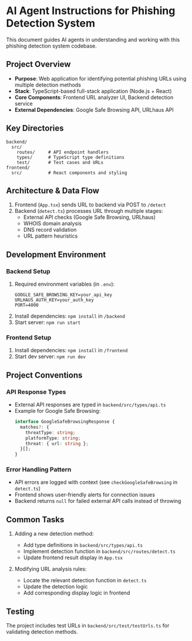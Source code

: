 # AI Agent Instructions for Phishing Detection System

This document guides AI agents in understanding and working with this phishing detection system codebase.

## Project Overview

- **Purpose**: Web application for identifying potential phishing URLs using multiple detection methods
- **Stack**: TypeScript-based full-stack application (Node.js + React)
- **Core Components**: Frontend URL analyzer UI, Backend detection service
- **External Dependencies**: Google Safe Browsing API, URLhaus API

## Key Directories

```
backend/
  src/
    routes/     # API endpoint handlers
    types/      # TypeScript type definitions
    test/       # Test cases and URLs
frontend/
  src/          # React components and styling
```

## Architecture & Data Flow

1. Frontend (`App.tsx`) sends URL to backend via POST to `/detect`
2. Backend (`detect.ts`) processes URL through multiple stages:
   - External API checks (Google Safe Browsing, URLhaus)
   - WHOIS domain analysis
   - DNS record validation
   - URL pattern heuristics

## Development Environment

### Backend Setup
1. Required environment variables (in `.env`):
   ```
   GOOGLE_SAFE_BROWSING_KEY=your_api_key
   URLHAUS_AUTH_KEY=your_auth_key
   PORT=4000
   ```
2. Install dependencies: `npm install` in `/backend`
3. Start server: `npm run start`

### Frontend Setup
1. Install dependencies: `npm install` in `/frontend`
2. Start dev server: `npm run dev`

## Project Conventions

### API Response Types
- External API responses are typed in `backend/src/types/api.ts`
- Example for Google Safe Browsing:
  ```typescript
  interface GoogleSafeBrowsingResponse {
    matches?: {
      threatType: string;
      platformType: string;
      threat: { url: string };
    }[];
  }
  ```

### Error Handling Pattern
- API errors are logged with context (see `checkGoogleSafeBrowsing` in `detect.ts`)
- Frontend shows user-friendly alerts for connection issues
- Backend returns `null` for failed external API calls instead of throwing

## Common Tasks

1. Adding a new detection method:
   - Add type definitions in `backend/src/types/api.ts`
   - Implement detection function in `backend/src/routes/detect.ts`
   - Update frontend result display in `App.tsx`

2. Modifying URL analysis rules:
   - Locate the relevant detection function in `detect.ts`
   - Update the detection logic
   - Add corresponding display logic in frontend

## Testing

The project includes test URLs in `backend/src/test/testUrls.ts` for validating detection methods.